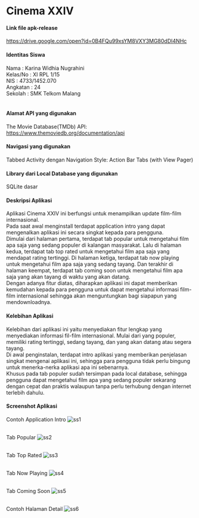 # Cinema XXIV

#### Link file apk-release 
https://drive.google.com/open?id=0B4FQu99xsYM8VXY3MG80dDI4NHc
<br/>

#### Identitas Siswa
Nama      : Karina Widhia Nugrahini <br/>
Kelas/No  : XI RPL 1/15 <br/>
NIS       : 4733/1452.070 <br/>
Angkatan  : 24 <br/>
Sekolah   : SMK Telkom Malang <br/>
<br/>

#### Alamat API yang digunakan
The Movie Database(TMDb) API: https://www.themoviedb.org/documentation/api
<br/>

#### Navigasi yang digunakan
Tabbed Activity dengan Navigation Style: Action Bar Tabs (with View Pager)
<br/>

#### Library dari Local Database yang digunakan
SQLite dasar
<br/>

#### Deskripsi Aplikasi
Aplikasi Cinema XXIV ini berfungsi untuk menampilkan update film-film internasional. <br/>
Pada saat awal menginstall terdapat application intro yang dapat mengenalkan aplikasi ini secara singkat kepada para pengguna. <br/>
Dimulai dari halaman pertama, terdapat tab popular untuk mengetahui film apa saja yang sedang populer di kalangan masyarakat.
Lalu di halaman kedua, terdapat tab top rated untuk mengetahui film apa saja yang mendapat rating tertinggi.
Di halaman ketiga, terdapat tab now playing untuk mengetahui film apa saja yang sedang tayang.
Dan terakhir di halaman keempat, terdapat tab coming soon untuk mengetahui film apa saja yang akan tayang di waktu yang akan datang. <br/>
Dengan adanya fitur diatas, diharapkan aplikasi ini dapat memberikan kemudahan kepada para pengguna untuk dapat mengetahui informasi film-film
internasional sehingga akan menguntungkan bagi siapapun yang mendownloadnya.
<br/>

#### Kelebihan Aplikasi
Kelebihan dari aplikasi ini yaitu menyediakan fitur lengkap yang menyediakan informasi fil-film internasional. Mulai dari yang populer,
memiliki rating tertinggi, sedang tayang, dan yang akan datang atau segera tayang. <br/>
Di awal penginstalan, terdapat intro aplikasi yang memberikan penjelasan singkat mengenai aplikasi ini, sehingga para pengguna tidak 
perlu bingung untuk menerka-nerka aplikasi apa ini sebenarnya. <br/>
Khusus pada tab populer sudah tersimpan pada local database, sehingga pengguna dapat mengetahui film apa yang sedang populer sekarang 
dengan cepat dan praktis walaupun tanpa perlu terhubung dengan internet terlebih dahulu.
<br/>

#### Screenshot Aplikasi
Contoh Application Intro
![ss1](https://github.com/karinawidhia/CinemaXXIV/blob/master/ss6.png) <br/> <br/>

Tab Popular
![ss2](https://github.com/karinawidhia/CinemaXXIV/blob/master/ss1.png) <br/> <br/>

Tab Top Rated
![ss3](https://github.com/karinawidhia/CinemaXXIV/blob/master/ss2.png) <br/> <br/>

Tab Now Playing
![ss4](https://github.com/karinawidhia/CinemaXXIV/blob/master/ss3.png) <br/> <br/>

Tab Coming Soon
![ss5](https://github.com/karinawidhia/CinemaXXIV/blob/master/ss4.png) <br/> <br/>

Contoh Halaman Detail
![ss6](https://github.com/karinawidhia/CinemaXXIV/blob/master/ss5.png)
